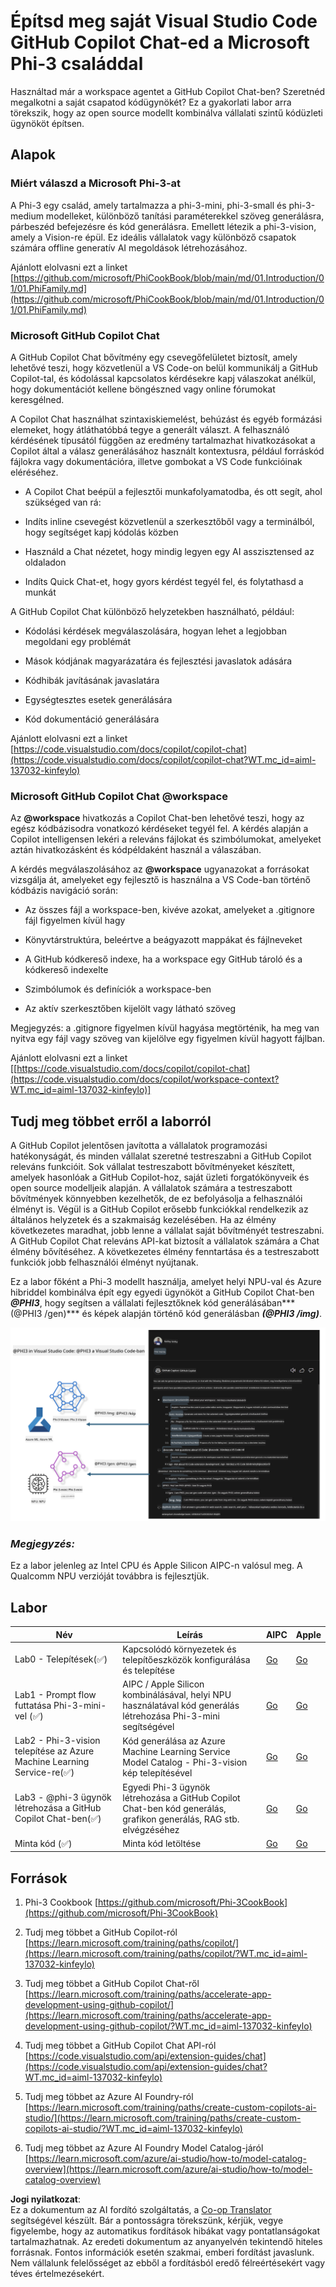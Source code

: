 <!--
CO_OP_TRANSLATOR_METADATA:
{
  "original_hash": "00b7a699de8ac405fa821f4c0f7fc0ab",
  "translation_date": "2025-07-17T03:43:38+00:00",
  "source_file": "md/02.Application/02.Code/Phi3/VSCodeExt/README.md",
  "language_code": "hu"
}
-->
# **Építsd meg saját Visual Studio Code GitHub Copilot Chat-ed a Microsoft Phi-3 családdal**

Használtad már a workspace agentet a GitHub Copilot Chat-ben? Szeretnéd megalkotni a saját csapatod kódügynökét? Ez a gyakorlati labor arra törekszik, hogy az open source modellt kombinálva vállalati szintű kódüzleti ügynököt építsen.

## **Alapok**

### **Miért válaszd a Microsoft Phi-3-at**

A Phi-3 egy család, amely tartalmazza a phi-3-mini, phi-3-small és phi-3-medium modelleket, különböző tanítási paraméterekkel szöveg generálásra, párbeszéd befejezésre és kód generálásra. Emellett létezik a phi-3-vision, amely a Vision-re épül. Ez ideális vállalatok vagy különböző csapatok számára offline generatív AI megoldások létrehozásához.

Ajánlott elolvasni ezt a linket [https://github.com/microsoft/PhiCookBook/blob/main/md/01.Introduction/01/01.PhiFamily.md](https://github.com/microsoft/PhiCookBook/blob/main/md/01.Introduction/01/01.PhiFamily.md)

### **Microsoft GitHub Copilot Chat**

A GitHub Copilot Chat bővítmény egy csevegőfelületet biztosít, amely lehetővé teszi, hogy közvetlenül a VS Code-on belül kommunikálj a GitHub Copilot-tal, és kódolással kapcsolatos kérdésekre kapj válaszokat anélkül, hogy dokumentációt kellene böngészned vagy online fórumokat keresgélned.

A Copilot Chat használhat szintaxiskiemelést, behúzást és egyéb formázási elemeket, hogy átláthatóbbá tegye a generált választ. A felhasználó kérdésének típusától függően az eredmény tartalmazhat hivatkozásokat a Copilot által a válasz generálásához használt kontextusra, például forráskód fájlokra vagy dokumentációra, illetve gombokat a VS Code funkcióinak eléréséhez.

- A Copilot Chat beépül a fejlesztői munkafolyamatodba, és ott segít, ahol szükséged van rá:

- Indíts inline csevegést közvetlenül a szerkesztőből vagy a terminálból, hogy segítséget kapj kódolás közben

- Használd a Chat nézetet, hogy mindig legyen egy AI asszisztensed az oldaladon

- Indíts Quick Chat-et, hogy gyors kérdést tegyél fel, és folytathasd a munkát

A GitHub Copilot Chat különböző helyzetekben használható, például:

- Kódolási kérdések megválaszolására, hogyan lehet a legjobban megoldani egy problémát

- Mások kódjának magyarázatára és fejlesztési javaslatok adására

- Kódhibák javításának javaslatára

- Egységtesztes esetek generálására

- Kód dokumentáció generálására

Ajánlott elolvasni ezt a linket [https://code.visualstudio.com/docs/copilot/copilot-chat](https://code.visualstudio.com/docs/copilot/copilot-chat?WT.mc_id=aiml-137032-kinfeylo)

###  **Microsoft GitHub Copilot Chat @workspace**

Az **@workspace** hivatkozás a Copilot Chat-ben lehetővé teszi, hogy az egész kódbázisodra vonatkozó kérdéseket tegyél fel. A kérdés alapján a Copilot intelligensen lekéri a releváns fájlokat és szimbólumokat, amelyeket aztán hivatkozásként és kódpéldaként használ a válaszában.

A kérdés megválaszolásához az **@workspace** ugyanazokat a forrásokat vizsgálja át, amelyeket egy fejlesztő is használna a VS Code-ban történő kódbázis navigáció során:

- Az összes fájl a workspace-ben, kivéve azokat, amelyeket a .gitignore fájl figyelmen kívül hagy

- Könyvtárstruktúra, beleértve a beágyazott mappákat és fájlneveket

- A GitHub kódkereső indexe, ha a workspace egy GitHub tároló és a kódkereső indexelte

- Szimbólumok és definíciók a workspace-ben

- Az aktív szerkesztőben kijelölt vagy látható szöveg

Megjegyzés: a .gitignore figyelmen kívül hagyása megtörténik, ha meg van nyitva egy fájl vagy szöveg van kijelölve egy figyelmen kívül hagyott fájlban.

Ajánlott elolvasni ezt a linket [[https://code.visualstudio.com/docs/copilot/copilot-chat](https://code.visualstudio.com/docs/copilot/workspace-context?WT.mc_id=aiml-137032-kinfeylo)]

## **Tudj meg többet erről a laborról**

A GitHub Copilot jelentősen javította a vállalatok programozási hatékonyságát, és minden vállalat szeretné testreszabni a GitHub Copilot releváns funkcióit. Sok vállalat testreszabott bővítményeket készített, amelyek hasonlóak a GitHub Copilot-hoz, saját üzleti forgatókönyveik és open source modelljeik alapján. A vállalatok számára a testreszabott bővítmények könnyebben kezelhetők, de ez befolyásolja a felhasználói élményt is. Végül is a GitHub Copilot erősebb funkciókkal rendelkezik az általános helyzetek és a szakmaiság kezelésében. Ha az élmény következetes maradhat, jobb lenne a vállalat saját bővítményét testreszabni. A GitHub Copilot Chat releváns API-kat biztosít a vállalatok számára a Chat élmény bővítéséhez. A következetes élmény fenntartása és a testreszabott funkciók jobb felhasználói élményt nyújtanak.

Ez a labor főként a Phi-3 modellt használja, amelyet helyi NPU-val és Azure hibriddel kombinálva épít egy egyedi ügynököt a GitHub Copilot Chat-ben ***@PHI3***, hogy segítsen a vállalati fejlesztőknek kód generálásában***(@PHI3 /gen)*** és képek alapján történő kód generálásban ***(@PHI3 /img)***.

![PHI3](../../../../../../../translated_images/cover.1017ebc9a7c46d095fe0b942687287803c03933d2d1d439d14e10fa1442a864d.hu.png)

### ***Megjegyzés:***

Ez a labor jelenleg az Intel CPU és Apple Silicon AIPC-n valósul meg. A Qualcomm NPU verzióját továbbra is fejlesztjük.

## **Labor**

| Név | Leírás | AIPC | Apple |
| ------------ | ----------- | -------- |-------- |
| Lab0 - Telepítések(✅) | Kapcsolódó környezetek és telepítőeszközök konfigurálása és telepítése | [Go](./HOL/AIPC/01.Installations.md) |[Go](./HOL/Apple/01.Installations.md) |
| Lab1 - Prompt flow futtatása Phi-3-mini-vel (✅) | AIPC / Apple Silicon kombinálásával, helyi NPU használatával kód generálás létrehozása Phi-3-mini segítségével | [Go](./HOL/AIPC/02.PromptflowWithNPU.md) |  [Go](./HOL/Apple/02.PromptflowWithMLX.md) |
| Lab2 - Phi-3-vision telepítése az Azure Machine Learning Service-re(✅) | Kód generálása az Azure Machine Learning Service Model Catalog - Phi-3-vision kép telepítésével | [Go](./HOL/AIPC/03.DeployPhi3VisionOnAzure.md) |[Go](./HOL/Apple/03.DeployPhi3VisionOnAzure.md) |
| Lab3 - @phi-3 ügynök létrehozása a GitHub Copilot Chat-ben(✅)  | Egyedi Phi-3 ügynök létrehozása a GitHub Copilot Chat-ben kód generálás, grafikon generálás, RAG stb. elvégzéséhez | [Go](./HOL/AIPC/04.CreatePhi3AgentInVSCode.md) | [Go](./HOL/Apple/04.CreatePhi3AgentInVSCode.md) |
| Minta kód (✅)  | Minta kód letöltése | [Go](../../../../../../../code/07.Lab/01/AIPC) | [Go](../../../../../../../code/07.Lab/01/Apple) |

## **Források**

1. Phi-3 Cookbook [https://github.com/microsoft/Phi-3CookBook](https://github.com/microsoft/Phi-3CookBook)

2. Tudj meg többet a GitHub Copilot-ról [https://learn.microsoft.com/training/paths/copilot/](https://learn.microsoft.com/training/paths/copilot/?WT.mc_id=aiml-137032-kinfeylo)

3. Tudj meg többet a GitHub Copilot Chat-ről [https://learn.microsoft.com/training/paths/accelerate-app-development-using-github-copilot/](https://learn.microsoft.com/training/paths/accelerate-app-development-using-github-copilot/?WT.mc_id=aiml-137032-kinfeylo)

4. Tudj meg többet a GitHub Copilot Chat API-ról [https://code.visualstudio.com/api/extension-guides/chat](https://code.visualstudio.com/api/extension-guides/chat?WT.mc_id=aiml-137032-kinfeylo)

5. Tudj meg többet az Azure AI Foundry-ról [https://learn.microsoft.com/training/paths/create-custom-copilots-ai-studio/](https://learn.microsoft.com/training/paths/create-custom-copilots-ai-studio/?WT.mc_id=aiml-137032-kinfeylo)

6. Tudj meg többet az Azure AI Foundry Model Catalog-járól [https://learn.microsoft.com/azure/ai-studio/how-to/model-catalog-overview](https://learn.microsoft.com/azure/ai-studio/how-to/model-catalog-overview)

**Jogi nyilatkozat**:  
Ez a dokumentum az AI fordító szolgáltatás, a [Co-op Translator](https://github.com/Azure/co-op-translator) segítségével készült. Bár a pontosságra törekszünk, kérjük, vegye figyelembe, hogy az automatikus fordítások hibákat vagy pontatlanságokat tartalmazhatnak. Az eredeti dokumentum az anyanyelvén tekintendő hiteles forrásnak. Fontos információk esetén szakmai, emberi fordítást javaslunk. Nem vállalunk felelősséget az ebből a fordításból eredő félreértésekért vagy téves értelmezésekért.